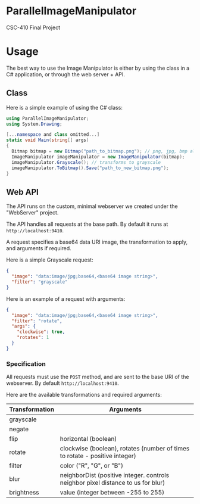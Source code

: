 # ParallelImageManipulator
CSC-410 Final Project

# Usage
The best way to use the Image Manipulator is either by using the class in a C# application, or through the web server + API.

## Class

Here is a simple example of using the C# class:

```csharp
using ParallelImageManipulator;
using System.Drawing;

[...namespace and class omitted...]
static void Main(string[] args)
{
  Bitmap bitmap = new Bitmap("path_to_bitmap.png"); // png, jpg, bmp all work
  ImageManipulator imageManipulator = new ImageManipulator(bitmap);
  imageManipulator.Grayscale(); // transforms to grayscale
  imageManipulator.ToBitmap().Save("path_to_new_bitmap.png");
}

```

## Web API
The API runs on the custom, minimal webserver we created under the "WebServer" project. 

The API handles all requests at the base path. By default it runs at `http://localhost:9410`.

A request specifies a base64 data URI image, the transformation to apply, and arguments if required.

Here is a simple Grayscale request:

```json
{
  "image": "data:image/jpg;base64,<base64 image string>",
  "filter": "grayscale"
}
```

Here is an example of a request with arguments:
```json
{
  "image": "data:image/jpg;base64,<base64 image string>",
  "filter": "rotate",
  "args": {
    "clockwise": true,
    "rotates": 1
  }
}
```

### Specification

All requests must use the `POST` method, and are sent to the base URI of the webserver. By default `http://localhost:9410`.

Here are the available transformations and required arguments:

| Transformation  |  Arguments |
|---|---|
| grayscale |   |
| negate |  |
| flip | horizontal (boolean) |
| rotate | clockwise (boolean), rotates (number of times to rotate - positive integer) |
| filter | color ("R", "G", or "B") |
| blur | neighborDist (positive integer. controls neighbor pixel distance to us for blur) |
| brightness | value (integer between -255 to 255) |

